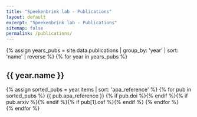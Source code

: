 ```yaml
---
title: "Speekenbrink lab - Publications"
layout: default
excerpt: "Speekenbrink lab - Publications"
sitemap: false
permalink: /publications/
---
```


{% assign years_pubs = site.data.publications | group_by: 'year' | sort: 'name' | reverse %}
{% for year in years_pubs %}
<div class="row">
<div class="col12 col-sm-12 col-lg-12">
<h2>{{ year.name }}</h2>
{% assign sorted_pubs = year.items | sort: 'apa_reference' %}
{% for pub in sorted_pubs %}
{{ pub.apa_reference }} {% if pub.doi %}<a href="https://doi.org/{{ pub.doi }}"><i class="ai ai-doi ai-1x"></i></a>{% endif %}{% if pub.arxiv %}<a href="{{ pub.arxiv }}"><i class="ai ai-arxiv ai-1x"></i></a>{% endif %}{% if pub[1].osf %}<a href="https://osf.io/{{ pub.osf }}"><i class="ai ai-osf ai-1x"></i></a>{% endif %}
{% endfor %}
</div>
</div>
{% endfor %}
